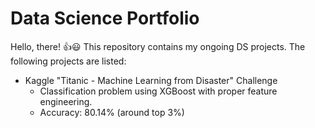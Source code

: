 # Data Science Portfolio

Hello, there! 👍😃 
This repository contains my ongoing DS projects. The following projects are listed:
- Kaggle "Titanic - Machine Learning from Disaster" Challenge 
  - Classification problem using XGBoost with proper feature engineering. 
  - Accuracy: 80.14% (around top 3%) 
